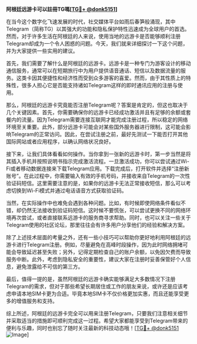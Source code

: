**阿根廷远游卡可以註冊TG嗎[[TG💪+ @donk5151](https://t.me/s/donk5151)]**

在当今这个数字化飞速发展的时代，社交媒体平台如雨后春笋般涌现，其中Telegram（简称TG）以其强大的功能和隐私保护特性迅速成为全球用户的首选。然而，对于许多生活在阿根廷的人来说，使用当地的远游卡是否能够顺利注册Telegram却成为一个令人困惑的问题。今天，我们就来详细探讨一下这个问题，并为大家提供一些实用的建议。

首先，我们需要了解什么是阿根廷的远游卡。远游卡是一种专门为游客设计的移动通信服务，通常可以在短期旅行中为用户提供语音通话、短信以及数据流量的服务。这类卡因其便捷性和经济性而受到众多游客的喜爱。然而，由于其性质上的特殊性，很多人担心它是否能支持诸如Telegram这样的即时通讯应用的注册与使用。

那么，阿根廷的远游卡究竟能否注册Telegram呢？答案是肯定的，但这也取决于几个关键因素。首先，你需要确保你的远游卡已经成功激活并且有足够的余额或套餐内的流量。因为Telegram需要连接互联网才能完成注册过程，所以稳定的网络环境至关重要。此外，部分远游卡可能会对某些国外服务器进行限制，这可能会影响Telegram的正常访问。因此，在尝试注册之前，最好先测试一下能否打开其他国际网站或者应用程序，以确认网络状况良好。

接下来，让我们具体看看如何操作。当你拿到一张新的远游卡时，第一步当然是将其插入手机并按照说明书指示完成激活流程。一旦激活成功，你可以尝试通过Wi-Fi或者移动数据连接来下载Telegram应用。下载完成后，打开软件并选择“注册新账号”。在此过程中，你需要输入有效的手机号码，并接收来自Telegram的一次性验证码短信。这里需要注意的是，如果你的远游卡无法正常接收短信，那么可以考虑切换到Wi-Fi模式并通过电话语音方式获取验证码。

当然，在实际操作中也难免会遇到各种问题。比如，有时候即使网络条件看似不错，却仍然无法接收到验证码短信。这时候不要慌张，可以尝试更换不同的网络环境再次尝试，或者直接联系远游卡的服务商寻求帮助。同时，也可以关注一些关于Telegram使用的社区论坛，那里往往会有许多用户分享他们的经验和解决方案。

除了上述技术层面的考量之外，还有一些小技巧可以帮助你更好地利用阿根廷的远游卡进行Telegram注册。例如，尽量避免在高峰时段操作，因为此时网络拥堵可能会导致延迟甚至失败；另外，记得定期检查自己的账户余额，以免因欠费而导致服务中断。此外，考虑到隐私安全的重要性，建议大家在注册时妥善保管好个人信息，避免泄露给不可信的第三方。

最后，值得一提的是，虽然阿根廷的远游卡确实能够满足大多数情况下注册Telegram的需求，但对于那些希望长期居住或工作的朋友来说，或许还是应该考虑申请本地SIM卡更为合适。毕竟本地SIM卡不仅价格更加实惠，而且还能享受更多的增值服务和支持。

综上所述，阿根廷的远游卡完全可以用来注册Telegram，只要我们注意相关细节并采取适当的措施即可顺利完成这一过程。希望大家都能享受到Telegram带来的便利与乐趣，同时也别忘了随时关注最新的科技动态哦！[[TG💪+ @donk5151](https://t.me/s/donk5151) ![Image](https://i.postimg.cc/rwNCRYN7/Snipaste-2025-04-30-17-27-05.png)]